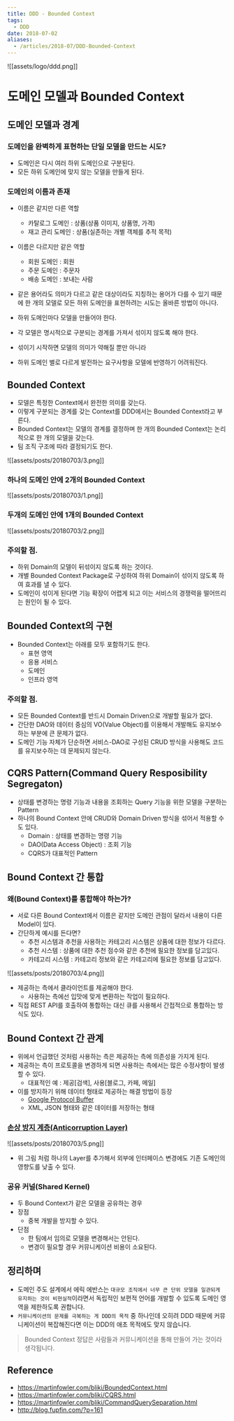 ```yaml
---
title: DDD - Bounded Context
tags:
  - DDD
date: 2018-07-02
aliases: 
  - /articles/2018-07/DDD-Bounded-Context
---
```


![[assets/logo/ddd.png]]


# 도메인 모델과 Bounded Context

## 도메인 모델과 경계

### 도메인을 완벽하게 표현하는 단일 모델을 만드는 시도?
- 도메인은 다시 여러 하위 도메인으로 구분된다.
- 모든 하위 도메인에 맞지 않는 모델을 만들게 된다.

### 도메인의 이름과 존재
- 이름은 같지만 다른 역할
  - 카탈로그 도메인 : 상품(상품 이미지, 상품명, 가격)
  - 재고 관리 도메인 : 상품(실존하는 개별 객체를 추적 목적)
- 이름은 다르지만 같은 역할
  - 회원 도메인 : 회원
  - 주문 도메인 : 주문자
  - 배송 도메인 : 보내는 사람

- 같은 용어라도 의미가 다르고 같은 대상이라도 지칭하는 용어가 다를 수 있기 때문에 한 개의 모델로 모든 하위 도메인을 표현하려는 시도는 올바른 방법이 아니다.
- 하위 도메인마다 모델을 만들어야 한다.
- 각 모델은 명시적으로 구분되는 경계를 가져서 섞이지 않도록 해야 한다.
- 섞이기 시작하면 모델의 의미가 약해질 뿐만 아니라
- 하위 도메인 별로 다르게 발전하는 요구사항을 모델에 반영하기 어려워진다.

## Bounded Context
- 모델은 특정한 Context에서 완전한 의미를 갖는다.
- 이렇게 구분되는 경계를 갖는 Context를 DDD에서는 Bounded Context라고 부른다.
- Bounded Context는 모델의 경계를 결정하며 한 개의 Bounded Context는 논리적으로 한 개의 모델을 갖는다.
- 팀 조직 구조에 따라 결정되기도 한다.

![[assets/posts/20180703/3.png]]

### 하나의 도메인 안에 2개의 Bounded Context

![[assets/posts/20180703/1.png]]

### 두개의 도메인 안에 1개의 Bounded Context

![[assets/posts/20180703/2.png]]

### 주의할 점.
- 하위 Domain의 모델이 뒤섞이지 않도록 하는 것이다.
- 개별 Bounded Context Package로 구성하여 하위 Domain이 섞이지 않도록 하여 효과를 낼 수 있다.
- 도메인이 섞이게 된다면 기능 확장이 어렵게 되고 이는 서비스의 경쟁력을 떨어뜨리는 원인이 될 수 있다.

## Bounded Context의 구현
- Bounded Context는 아래를 모두 포함하기도 한다.
  - 표현 영역
  - 응용 서비스
  - 도메인
  - 인프라 영역

### 주의할 점.
- 모든 Bounded Context를 반드시 Domain Driven으로 개발할 필요가 없다.
- 간단한 DAO와 데이터 중심의 VO(Value Object)를 이용해서 개발해도 유지보수하는 부분에 큰 문제가 없다.
- 도메인 기능 자체가 단순하면 서비스-DAO로 구성된 CRUD 방식을 사용해도 코드를 유지보수하는 데 문제되지 않는다.

## CQRS Pattern(Command Query Resposibility Segregaton)
- 상태를 변경하는 명령 기능과 내용을 조회하는 Query 기능을 위한 모델을 구분하는 Pattern
- 하나의 Bound Context 안에 CRUD와 Domain Driven 방식을 섞어서 적용할 수도 있다.
  - Domain : 상태를 변경하는 명령 기능
  - DAO(Data Access Object) : 조회 기능
  - CQRS가 대표적인 Pattern


## Bound Context 간 통합

### 왜(Bound Context)를 통합해야 하는가?
- 서로 다른 Bound Context에서 이름은 같지만 도메인 관점이 달라서 내용이 다른 Model이 있다.
- 간단하게 예시를 든다면?
  - 추천 시스템과 추천을 사용하는 카테고리 시스템은 상품에 대한 정보가 다르다.
  - 추천 시스템 : 상품에 대한 추천 점수와 같은 추천에 필요한 정보를 담고있다.
  - 카테고리 시스템 : 카테고리 정보와 같은 카테고리에 필요한 정보를 담고있다.

![[assets/posts/20180703/4.png]]

- 제공하는 측에서 클라이언트를 제공해야 한다.
  - 사용하는 측에선 입맛에 맞게 변환하는 작업이 필요하다.
- 직접 REST API를 호출하여 통합하는 대신 큐를 사용해서 간접적으로 통합하는 방식도 있다.


## Bound Context 간 관계
- 위에서 언급했던 것처럼 사용하는 측은 제공하는 측에 의존성을 가지게 된다.
- 제공하는 측이 프로토콜을 변경하게 되면 사용하는 측에서는 많은 수정사항이 발생할 수 있다.
  - 대표적인 예 : 제공[검색], 사용[블로그, 카페, 메일]
- 이를 방지하기 위해 데이터 형태로 제공하는 해결 방법이 등장
  - [Google Protocol Buffer](https://developers.google.com/protocol-buffers/)
  - XML, JSON 형태와 같은 데이터를 저장하는 형태

### [손상 방지 계층(Anticorruption Layer)](https://docs.microsoft.com/ko-kr/azure/architecture/patterns/anti-corruption-layer)
![[assets/posts/20180703/5.png]]

- 위 그림 처럼 하나의 Layer를 추가해서 외부에 인터페이스 변경에도 기존 도메인의 영향도를 낮출 수 있다.

### 공유 커널(Shared Kernel)
- 두 Bound Context가 같은 모델을 공유하는 경우
- 장점
  - 중복 개발을 방지할 수 있다.
- 단점
  - 한 팀에서 임의로 모델을 변경해서는 안된다.
  - 변경이 필요할 경우 커뮤니케이션 비용이 소요된다.

## 정리하며
- 도메인 주도 설계에서 에릭 에반스는 `대규모 조직에서 너무 큰 단위 모델을 일관되게 유지하는 것이 비현실적`이라면서 독립적인 보편적 언어를 개발할 수 있도록 도메인 영역을 제한하도록 권합니다.
- `커뮤니케이션의 문제를 극복하는 게 DDD의 목적` 중 하나인데 오히려 DDD 때문에 커뮤니케이션이 복잡해진다면 이는 DDD의 애초 목적에도 맞지 않습니다.
> Bounded Context 정답은 사람들과 커뮤니케이션을 통해 만들어 가는 것이라 생각됩니다.



## Reference
- <https://martinfowler.com/bliki/BoundedContext.html>
- <https://martinfowler.com/bliki/CQRS.html>
- <https://martinfowler.com/bliki/CommandQuerySeparation.html>
- <http://blog.fupfin.com/?p=161>
